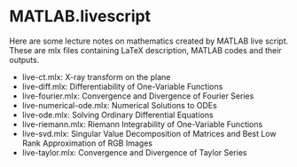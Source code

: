 # MATLAB.livescript

Here are some lecture notes on mathematics created by MATLAB live script. These are mlx files containing LaTeX description, MATLAB codes and their outputs. 

- live-ct.mlx: X-ray transform on the plane 
- live-diff.mlx: Differentiability of One-Variable Functions
- live-fourier.mlx: Convergence and Divergence of Fourier Series
- live-numerical-ode.mlx: Numerical Solutions to ODEs
- live-ode.mlx: Solving Ordinary Differential Equations
- live-riemann.mlx: Riemann Integrability of One-Variable Functions
- live-svd.mlx: Singular Value Decomposition of Matrices and Best Low Rank Approximation of RGB Images 
- live-taylor.mlx: Convergence and Divergence of Taylor Series
